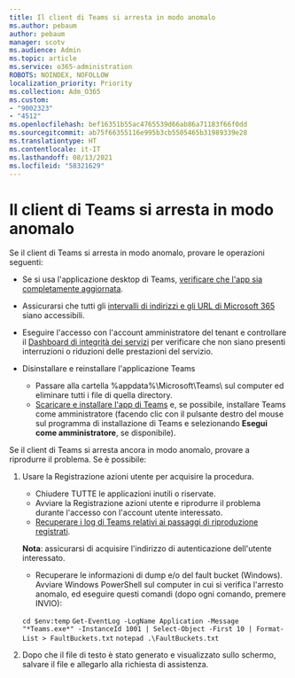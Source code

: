 ```yaml
---
title: Il client di Teams si arresta in modo anomalo
ms.author: pebaum
author: pebaum
manager: scotv
ms.audience: Admin
ms.topic: article
ms.service: o365-administration
ROBOTS: NOINDEX, NOFOLLOW
localization_priority: Priority
ms.collection: Adm_O365
ms.custom:
- "9002323"
- "4512"
ms.openlocfilehash: bef16351b55ac4765539d66ab86a71183f66f0dd
ms.sourcegitcommit: ab75f66355116e995b3cb5505465b31989339e28
ms.translationtype: HT
ms.contentlocale: it-IT
ms.lasthandoff: 08/13/2021
ms.locfileid: "58321629"
---
```

# <a name="teams-client-crashing"></a>Il client di Teams si arresta in modo anomalo

Se il client di Teams si arresta in modo anomalo, provare le operazioni seguenti:

- Se si usa l'applicazione desktop di Teams, [verificare che l'app sia completamente aggiornata](https://support.office.com/article/Update-Microsoft-Teams-535a8e4b-45f0-4f6c-8b3d-91bca7a51db1).

- Assicurarsi che tutti gli [intervalli di indirizzi e gli URL di Microsoft 365](https://docs.microsoft.com/microsoftteams/connectivity-issues) siano accessibili.

- Eseguire l'accesso con l'account amministratore del tenant e controllare il [Dashboard di integrità dei servizi](https://docs.microsoft.com/office365/enterprise/view-service-health) per verificare che non siano presenti interruzioni o riduzioni delle prestazioni del servizio.

- Disinstallare e reinstallare l'applicazione Teams
    - Passare alla cartella %appdata%\Microsoft\Teams\ sul computer ed eliminare tutti i file di quella directory.
    - [Scaricare e installare l'app di Teams](https://www.microsoft.com/microsoft-teams/download-app) e, se possibile, installare Teams come amministratore (facendo clic con il pulsante destro del mouse sul programma di installazione di Teams e selezionando **Esegui come amministratore**, se disponibile).

Se il client di Teams si arresta ancora in modo anomalo, provare a riprodurre il problema. Se è possibile:

1. Usare la Registrazione azioni utente per acquisire la procedura.
    - Chiudere TUTTE le applicazioni inutili o riservate.
    - Avviare la Registrazione azioni utente e riprodurre il problema durante l'accesso con l'account utente interessato.
    - [Recuperare i log di Teams relativi ai passaggi di riproduzione registrati](https://docs.microsoft.com/microsoftteams/log-files). 
    
    **Nota**: assicurarsi di acquisire l'indirizzo di autenticazione dell'utente interessato.
    - Recuperare le informazioni di dump e/o del fault bucket (Windows). Avviare Windows PowerShell sul computer in cui si verifica l'arresto anomalo, ed eseguire questi comandi (dopo ogni comando, premere INVIO):

    `cd $env:temp` `Get-EventLog -LogName Application -Message "*Teams.exe*" -InstanceId 1001 | Select-Object -First 10 | Format-List > FaultBuckets.txt` `notepad .\FaultBuckets.txt`
    
2. Dopo che il file di testo è stato generato e visualizzato sullo schermo, salvare il file e allegarlo alla richiesta di assistenza. 
